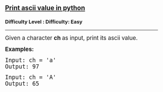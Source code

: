 <h2><a href="https://www.geeksforgeeks.org/problems/print-ascii-value-in-python/1?page=6&sortBy=latest">Print ascii value in python</a></h2><h3>Difficulty Level : Difficulty: Easy</h3><hr><div class="problems_problem_content__Xm_eO"><p><span style="font-size: 14pt;">Given a character <strong>ch&nbsp;</strong>as input, print its ascii value.</span></p>
<p><span style="font-size: 14pt;"><strong>Examples:</strong></span></p>
<pre><span style="font-size: 14pt;">Input: ch = 'a'</span><br><span style="font-size: 14pt;">Output: 97</span></pre>
<pre><span style="font-size: 14pt;">Input: ch = 'A'</span><br><span style="font-size: 14pt;">Output: 65</span></pre></div>